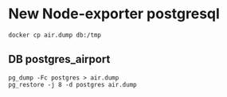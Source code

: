 # New Node-exporter postgresql 

```shell
docker cp air.dump db:/tmp
```

##  DB  postgres_airport
```shell
pg_dump -Fc postgres > air.dump 
pg_restore -j 8 -d postgres air.dump
```
